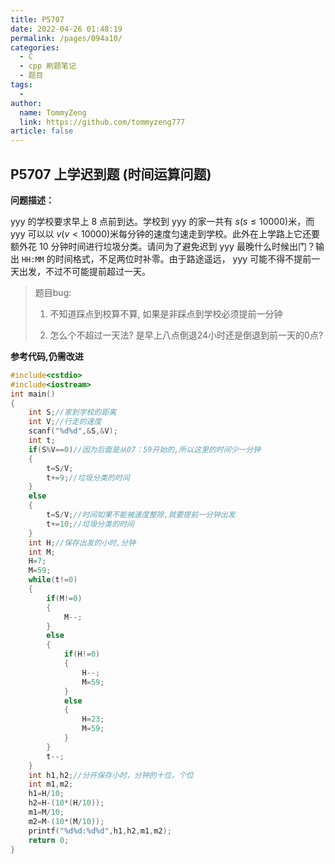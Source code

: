 ```yaml
---
title: P5707
date: 2022-04-26 01:48:19
permalink: /pages/094a10/
categories:
  - C
  - cpp 刷题笔记
  - 题目
tags:
  - 
author: 
  name: TommyZeng
  link: https://github.com/tommyzeng777
article: false
---
```


## P5707 上学迟到题 (时间运算问题) 

**问题描述：**

yyy 的学校要求早上 8 点前到达。学校到 yyy 的家一共有 $s(s\le 10000)$米，而 yyy 可以以 $v(v<10000)$米每分钟的速度匀速走到学校。此外在上学路上它还要额外花 10 分钟时间进行垃圾分类。请问为了避免迟到 yyy 最晚什么时候出门？输出 `HH:MM` 的时间格式，不足两位时补零。由于路途遥远， yyy 可能不得不提前一天出发，不过不可能提前超过一天。

> 题目bug:
>
> 1. 不知道踩点到校算不算, 如果是非踩点到学校必须提前一分钟
>
> 2. 怎么个不超过一天法? 是早上八点倒退24小时还是倒退到前一天的0点?

**参考代码,仍需改进**

```cpp
#include<cstdio>
#include<iostream>
int main()
{
	int S;//家到学校的距离 
	int V;//行走的速度 
	scanf("%d%d",&S,&V);
	int t;
	if(S%V==0)//因为后面是从07：59开始的,所以这里的时间少一分钟 
	{
		t=S/V;
		t+=9;//垃圾分类的时间 
	}
	else
	{
		t=S/V;//时间如果不能被速度整除,就要提前一分钟出发 
		t+=10;//垃圾分类的时间 
	}
	int H;//保存出发的小时,分钟 
	int M;
	H=7;
	M=59;
	while(t!=0) 
	{
		if(M!=0)
		{
			M--;
		}
		else
		{
			if(H!=0)
			{
				H--;
				M=59;
			}
			else
			{
				H=23;
				M=59;
			}
		}
		t--;
	}
	int h1,h2;//分开保存小时，分钟的十位，个位 
	int m1,m2;
	h1=H/10;
	h2=H-(10*(H/10)); 
	m1=M/10;
	m2=M-(10*(M/10)); 
	printf("%d%d:%d%d",h1,h2,m1,m2);
    return 0;
}
```


